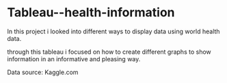 # Tableau--health-information
In this project i looked into different ways to display data using world health data.

through this tableau i focused on how to create different graphs to show information in an informative and pleasing way. 

Data source: Kaggle.com

